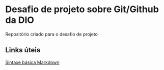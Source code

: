 # Desafio de projeto sobre Git/Github da DIO 
Repositório criado para o desafio de projeto

## Links úteis 
[Sintaxe básica Markdown](https://www.markdownguide.org/basic-syntax/)
